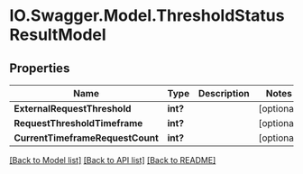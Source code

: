 # IO.Swagger.Model.ThresholdStatusResultModel
## Properties

Name | Type | Description | Notes
------------ | ------------- | ------------- | -------------
**ExternalRequestThreshold** | **int?** |  | [optional] 
**RequestThresholdTimeframe** | **int?** |  | [optional] 
**CurrentTimeframeRequestCount** | **int?** |  | [optional] 

[[Back to Model list]](../README.md#documentation-for-models) [[Back to API list]](../README.md#documentation-for-api-endpoints) [[Back to README]](../README.md)

